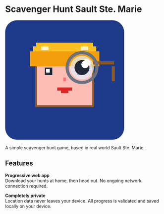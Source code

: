 # Scavenger Hunt Sault Ste. Marie

![Scavenger Hunt](icons/icon-384x384.png)

A simple scavenger hunt game, based in real world Sault Ste. Marie.

## Features

**Progressive web app**<br />
Download your hunts at home, then head out.
No ongoing network connection required.

**Completely private**<br />
Location data never leaves your device.
All progress is validated and saved locally on your device.
